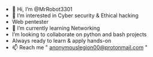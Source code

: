 - 👋 Hi, I’m @MrRobot3301
- 👀 I’m interested in Cyber security & Ethical hacking
- Web pentester
- 🌱 I’m currently learning Networking
- I’m looking to collaborate on python and bash projects
- Always ready to learn & apply hands-on
- 📫 Reach me " anonymouslegion00@protonmail.com "

<!---
MrRobot3301/MrRobot3301 is a ✨ special ✨ repository because its `README.md` (this file) appears on your GitHub profile.
You can click the Preview link to take a look at your changes.
--->
